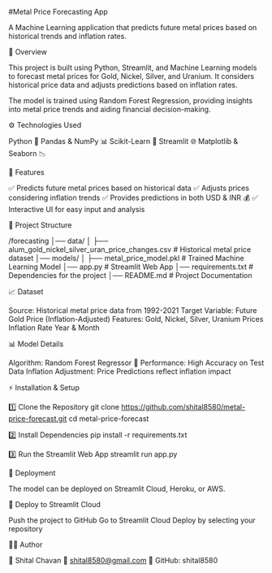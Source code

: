 #Metal Price Forecasting App

A Machine Learning application that predicts future metal prices based on historical trends and inflation rates.

📌 Overview

This project is built using Python, Streamlit, and Machine Learning models to forecast metal prices for Gold, Nickel, Silver, and Uranium. It considers historical price data and adjusts predictions based on inflation rates.

The model is trained using Random Forest Regression, providing insights into metal price trends and aiding financial decision-making.

⚙️ Technologies Used

Python 🐍
Pandas & NumPy 📊
Scikit-Learn 🤖
Streamlit 🌐
Matplotlib & Seaborn 📉

🚀 Features

✅ Predicts future metal prices based on historical data
✅ Adjusts prices considering inflation trends
✅ Provides predictions in both USD & INR 💰
✅ Interactive UI for easy input and analysis

📂 Project Structure

/forecasting
│── data/
│   ├── alum_gold_nickel_silver_uran_price_changes.csv  # Historical metal price dataset
│── models/
│   ├── metal_price_model.pkl                           # Trained Machine Learning Model
│── app.py                                             # Streamlit Web App
│── requirements.txt                                   # Dependencies for the project
│── README.md                                          # Project Documentation

📈 Dataset

Source: Historical metal price data from 1992-2021
Target Variable: Future Gold Price (Inflation-Adjusted)
Features:
Gold, Nickel, Silver, Uranium Prices
Inflation Rate
Year & Month

📊 Model Details

Algorithm: Random Forest Regressor 🌲
Performance: High Accuracy on Test Data
Inflation Adjustment: Price Predictions reflect inflation impact

⚡ Installation & Setup

1️⃣ Clone the Repository
git clone https://github.com/shital8580/metal-price-forecast.git
cd metal-price-forecast

2️⃣ Install Dependencies
pip install -r requirements.txt

3️⃣ Run the Streamlit Web App
streamlit run app.py

📡 Deployment

The model can be deployed on Streamlit Cloud, Heroku, or AWS.

🚀 Deploy to Streamlit Cloud

Push the project to GitHub
Go to Streamlit Cloud
Deploy by selecting your repository

👩‍💻 Author

📌 Shital Chavan
📧 shital8580@gmail.com
🔗 GitHub: shital8580
